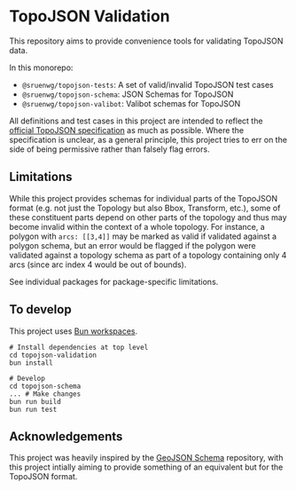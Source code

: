# TopoJSON Validation

This repository aims to provide convenience tools for validating TopoJSON data.

In this monorepo:
- `@sruenwg/topojson-tests`: A set of valid/invalid TopoJSON test cases
- `@sruenwg/topojson-schema`: JSON Schemas for TopoJSON
- `@sruenwg/topojson-valibot`: Valibot schemas for TopoJSON

All definitions and test cases in this project are intended to reflect the [official TopoJSON specification](https://github.com/topojson/topojson-specification) as much as possible.
Where the specification is unclear, as a general principle, this project tries to err on the side of being permissive rather than falsely flag errors.


## Limitations

While this project provides schemas for individual parts of the TopoJSON format (e.g. not just the Topology but also Bbox, Transform, etc.), some of these constituent parts depend on other parts of the topology and thus may become invalid within the context of a whole topology. For instance, a polygon with `arcs: [[3,4]]` may be marked as valid if validated against a polygon schema, but an error would be flagged if the polygon were validated against a topology schema as part of a topology containing only 4 arcs (since arc index 4 would be out of bounds).

See individual packages for package-specific limitations.


## To develop

This project uses [Bun workspaces](https://bun.sh/docs/install/workspaces).
```
# Install dependencies at top level
cd topojson-validation
bun install

# Develop
cd topojson-schema
... # Make changes
bun run build
bun run test
```


## Acknowledgements

This project was heavily inspired by the [GeoJSON Schema](https://github.com/geojson/schema) repository, with this project intially aiming to provide something of an equivalent but for the TopoJSON format.
